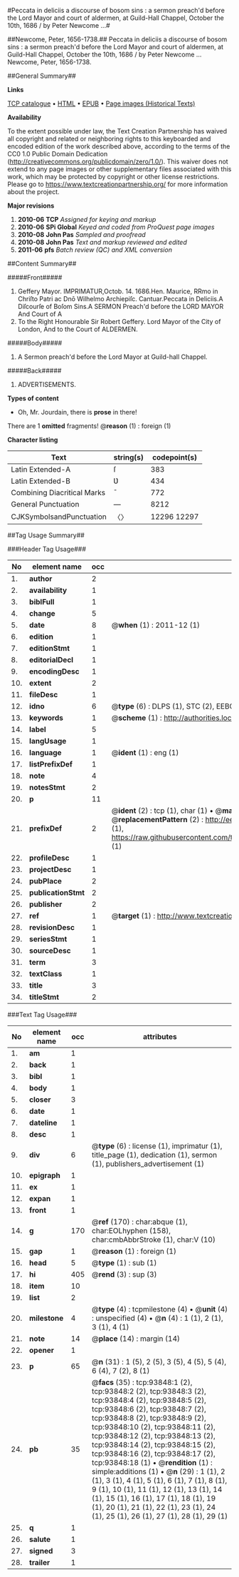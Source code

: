 #Peccata in deliciis a discourse of bosom sins : a sermon preach'd before the Lord Mayor and court of aldermen, at Guild-Hall Chappel, October the 10th, 1686 / by Peter Newcome ...#

##Newcome, Peter, 1656-1738.##
Peccata in deliciis a discourse of bosom sins : a sermon preach'd before the Lord Mayor and court of aldermen, at Guild-Hall Chappel, October the 10th, 1686 / by Peter Newcome ...
Newcome, Peter, 1656-1738.

##General Summary##

**Links**

[TCP catalogue](http://www.ota.ox.ac.uk/tcp/)  • 
[HTML](http://tei.it.ox.ac.uk/tcp/Texts-HTML/free/A53/A53083.html)  • 
[EPUB](http://tei.it.ox.ac.uk/tcp/Texts-EPUB/free/A53/A53083.epub) • 
[Page images (Historical Texts)](https://historicaltexts.jisc.ac.uk/eebo-12782604e)

**Availability**

To the extent possible under law, the Text Creation Partnership has waived all copyright and related or neighboring rights to this keyboarded and encoded edition of the work described above, according to the terms of the CC0 1.0 Public Domain Dedication (http://creativecommons.org/publicdomain/zero/1.0/). This waiver does not extend to any page images or other supplementary files associated with this work, which may be protected by copyright or other license restrictions. Please go to https://www.textcreationpartnership.org/ for more information about the project.

**Major revisions**

1. __2010-06__ __TCP__ *Assigned for keying and markup*
1. __2010-06__ __SPi Global__ *Keyed and coded from ProQuest page images*
1. __2010-08__ __John Pas__ *Sampled and proofread*
1. __2010-08__ __John Pas__ *Text and markup reviewed and edited*
1. __2011-06__ __pfs__ *Batch review (QC) and XML conversion*

##Content Summary##

#####Front#####

1. Geffery Mayor.
IMPRIMATUR,Octob. 14. 1686.Hen. Maurice, RRmo in Chriſto Patri ac Dnō Wilhelmo Archiepiſc. Cantuar.Peccata in Deliciis.A Diſcourſe of Boſom Sins.A SERMON Preach'd before the LORD MAYOR And Court of A
1. To the Right Honourable Sir Robert Geffery. Lord Mayor of the City of London, And to the Court of ALDERMEN.

#####Body#####

1. A Sermon preach'd before the Lord Mayor at Guild-hall Chappel.

#####Back#####

1. ADVERTISEMENTS.

**Types of content**

  * Oh, Mr. Jourdain, there is **prose** in there!

There are 1 **omitted** fragments! 
 @__reason__ (1) : foreign (1)

**Character listing**


|Text|string(s)|codepoint(s)|
|---|---|---|
|Latin Extended-A|ſ|383|
|Latin Extended-B|Ʋ|434|
|Combining             Diacritical Marks|̄|772|
|General Punctuation|—|8212|
|CJKSymbolsandPunctuation|〈〉|12296 12297|

##Tag Usage Summary##

###Header Tag Usage###

|No|element name|occ|attributes|
|---|---|---|---|
|1.|__author__|2||
|2.|__availability__|1||
|3.|__biblFull__|1||
|4.|__change__|5||
|5.|__date__|8| @__when__ (1) : 2011-12 (1)|
|6.|__edition__|1||
|7.|__editionStmt__|1||
|8.|__editorialDecl__|1||
|9.|__encodingDesc__|1||
|10.|__extent__|2||
|11.|__fileDesc__|1||
|12.|__idno__|6| @__type__ (6) : DLPS (1), STC (2), EEBO-CITATION (1), OCLC (1), VID (1)|
|13.|__keywords__|1| @__scheme__ (1) : http://authorities.loc.gov/ (1)|
|14.|__label__|5||
|15.|__langUsage__|1||
|16.|__language__|1| @__ident__ (1) : eng (1)|
|17.|__listPrefixDef__|1||
|18.|__note__|4||
|19.|__notesStmt__|2||
|20.|__p__|11||
|21.|__prefixDef__|2| @__ident__ (2) : tcp (1), char (1)  •  @__matchPattern__ (2) : ([0-9\-]+):([0-9IVX]+) (1), (.+) (1)  •  @__replacementPattern__ (2) : http://eebo.chadwyck.com/downloadtiff?vid=$1&page=$2 (1), https://raw.githubusercontent.com/textcreationpartnership/Texts/master/tcpchars.xml#$1 (1)|
|22.|__profileDesc__|1||
|23.|__projectDesc__|1||
|24.|__pubPlace__|2||
|25.|__publicationStmt__|2||
|26.|__publisher__|2||
|27.|__ref__|1| @__target__ (1) : http://www.textcreationpartnership.org/docs/. (1)|
|28.|__revisionDesc__|1||
|29.|__seriesStmt__|1||
|30.|__sourceDesc__|1||
|31.|__term__|3||
|32.|__textClass__|1||
|33.|__title__|3||
|34.|__titleStmt__|2||


###Text Tag Usage###

|No|element name|occ|attributes|
|---|---|---|---|
|1.|__am__|1||
|2.|__back__|1||
|3.|__bibl__|1||
|4.|__body__|1||
|5.|__closer__|3||
|6.|__date__|1||
|7.|__dateline__|1||
|8.|__desc__|1||
|9.|__div__|6| @__type__ (6) : license (1), imprimatur (1), title_page (1), dedication (1), sermon (1), publishers_advertisement (1)|
|10.|__epigraph__|1||
|11.|__ex__|1||
|12.|__expan__|1||
|13.|__front__|1||
|14.|__g__|170| @__ref__ (170) : char:abque (1), char:EOLhyphen (158), char:cmbAbbrStroke (1), char:V (10)|
|15.|__gap__|1| @__reason__ (1) : foreign (1)|
|16.|__head__|5| @__type__ (1) : sub (1)|
|17.|__hi__|405| @__rend__ (3) : sup (3)|
|18.|__item__|10||
|19.|__list__|2||
|20.|__milestone__|4| @__type__ (4) : tcpmilestone (4)  •  @__unit__ (4) : unspecified (4)  •  @__n__ (4) : 1 (1), 2 (1), 3 (1), 4 (1)|
|21.|__note__|14| @__place__ (14) : margin (14)|
|22.|__opener__|1||
|23.|__p__|65| @__n__ (31) : 1 (5), 2 (5), 3 (5), 4 (5), 5 (4), 6 (4), 7 (2), 8 (1)|
|24.|__pb__|35| @__facs__ (35) : tcp:93848:1 (2), tcp:93848:2 (2), tcp:93848:3 (2), tcp:93848:4 (2), tcp:93848:5 (2), tcp:93848:6 (2), tcp:93848:7 (2), tcp:93848:8 (2), tcp:93848:9 (2), tcp:93848:10 (2), tcp:93848:11 (2), tcp:93848:12 (2), tcp:93848:13 (2), tcp:93848:14 (2), tcp:93848:15 (2), tcp:93848:16 (2), tcp:93848:17 (2), tcp:93848:18 (1)  •  @__rendition__ (1) : simple:additions (1)  •  @__n__ (29) : 1 (1), 2 (1), 3 (1), 4 (1), 5 (1), 6 (1), 7 (1), 8 (1), 9 (1), 10 (1), 11 (1), 12 (1), 13 (1), 14 (1), 15 (1), 16 (1), 17 (1), 18 (1), 19 (1), 20 (1), 21 (1), 22 (1), 23 (1), 24 (1), 25 (1), 26 (1), 27 (1), 28 (1), 29 (1)|
|25.|__q__|1||
|26.|__salute__|1||
|27.|__signed__|3||
|28.|__trailer__|1||
